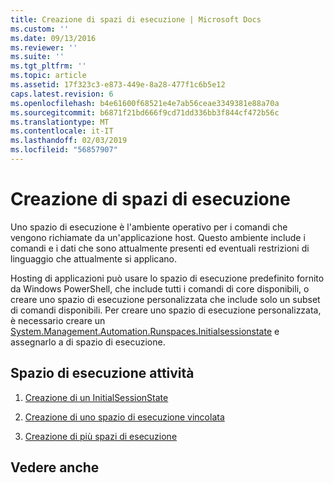 ```yaml
---
title: Creazione di spazi di esecuzione | Microsoft Docs
ms.custom: ''
ms.date: 09/13/2016
ms.reviewer: ''
ms.suite: ''
ms.tgt_pltfrm: ''
ms.topic: article
ms.assetid: 17f323c3-e873-449e-8a28-477f1c6b5e12
caps.latest.revision: 6
ms.openlocfilehash: b4e61600f68521e4e7ab56ceae3349381e88a70a
ms.sourcegitcommit: b6871f21bd666f9cd71dd336bb3f844cf472b56c
ms.translationtype: MT
ms.contentlocale: it-IT
ms.lasthandoff: 02/03/2019
ms.locfileid: "56857907"
---
```

# <a name="creating-runspaces"></a>Creazione di spazi di esecuzione

Uno spazio di esecuzione è l'ambiente operativo per i comandi che vengono richiamate da un'applicazione host. Questo ambiente include i comandi e i dati che sono attualmente presenti ed eventuali restrizioni di linguaggio che attualmente si applicano.

 Hosting di applicazioni può usare lo spazio di esecuzione predefinito fornito da Windows PowerShell, che include tutti i comandi di core disponibili, o creare uno spazio di esecuzione personalizzata che include solo un subset di comandi disponibili. Per creare uno spazio di esecuzione personalizzata, è necessario creare un [System.Management.Automation.Runspaces.Initialsessionstate](/dotnet/api/System.Management.Automation.Runspaces.InitialSessionState) e assegnarlo a di spazio di esecuzione.

## <a name="runspace-tasks"></a>Spazio di esecuzione attività

1. [Creazione di un InitialSessionState](./creating-an-initialsessionstate.md)

2. [Creazione di uno spazio di esecuzione vincolata](./creating-a-constrained-runspace.md)

3. [Creazione di più spazi di esecuzione](./creating-multiple-runspaces.md)

## <a name="see-also"></a>Vedere anche
